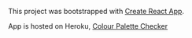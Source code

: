 This project was bootstrapped with [Create React App](https://github.com/facebook/create-react-app).

App is hosted on Heroku, [Colour Palette Checker](https://colour-palette-checker.herokuapp.com/)


